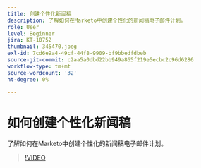 ```yaml
---
title: 创建个性化新闻稿
description: 了解如何在Marketo中创建个性化的新闻稿电子邮件计划。
role: User
level: Beginner
jira: KT-10752
thumbnail: 345470.jpeg
exl-id: 7cd6e9a4-49cf-44f8-9909-bf9bbedfdbeb
source-git-commit: c2aa5a0dbd22bb949a865f219e5ecbc2c96d6286
workflow-type: tm+mt
source-wordcount: '32'
ht-degree: 0%

---
```


# 如何创建个性化新闻稿

了解如何在Marketo中创建个性化的新闻稿电子邮件计划。

>[!VIDEO](https://video.tv.adobe.com/v/345470/?quality=12&learn=on)
